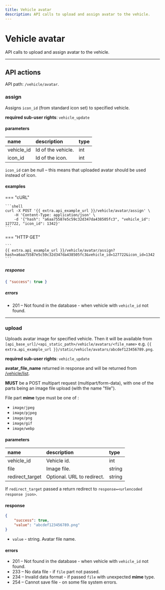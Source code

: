 ```yaml
---
title: Vehicle avatar
description: API calls to upload and assign avatar to the vehicle.
---
```


# Vehicle avatar

API calls to upload and assign avatar to the vehicle.

***

## API actions

API path: `/vehicle/avatar`.

### assign

Assigns `icon_id` (from standard icon set) to specified vehicle.

**required sub-user rights**: `vehicle_update`

#### parameters

| name | description | type |
| :------ | :------ | :----- |
| vehicle_id | Id of the vehicle.| int |
| icon_id | Id of the icon. | int |

`icon_id` can be null – this means that uploaded avatar should be used instead of icon.

#### examples

=== "cURL"

    ```shell
    curl -X POST '{{ extra.api_example_url }}/vehicle/avatar/assign' \
        -H 'Content-Type: application/json' \ 
        -d '{"hash": "a6aa75587e5c59c32d347da438505fc3", "vehicle_id": 127722, "icon_id": 1342}'
    ```

=== "HTTP GET"

    ```
    {{ extra.api_example_url }}/vehicle/avatar/assign?hash=a6aa75587e5c59c32d347da438505fc3&vehicle_id=127722&icon_id=1342
    ```

##### response

```json
{ "success": true }
```

##### errors

* 201 – Not found in the database - when vehicle with `vehicle_id` not found.

***

### upload

Uploads avatar image for specified vehicle.
Then it will be available from `[api_base_url]/<api_static_path>/vehicle/avatars/<file_name>`
e.g. `{{ extra.api_example_url }}/static/vehicle/avatars/abcdef123456789.png`.

**required sub-user rights**: `vehicle_update`

**avatar_file_name** returned in response and will be returned from [/vehicle/list](./index.md#list).

**MUST** be a POST multipart request (multipart/form-data),
with one of the parts being an image file upload (with the name "file").

File part **mime** type must be one of :

* `image/jpeg`
* `image/pjpeg`
* `image/png`
* `image/gif`
* `image/webp`

#### parameters

| name | description | type |
| :------ | :------ | :----- |
| vehicle_id | Vehicle id. | int |
| file | Image file. | string |
| redirect_target | Optional. URL to redirect. | string |

If `redirect_target` passed a return redirect to `response=<urlencoded response json>`.

#### response

```json
{
    "success": true,
    "value": "abcdef123456789.png"
}
```

* `value` - string. Avatar file name.

#### errors

* 201 – Not found in the database - when vehicle with `vehicle_id` not found.
* 233 – No data file - if `file` part not passed.
* 234 – Invalid data format - if passed `file` with unexpected **mime** type.
* 254 – Cannot save file - on some file system errors.

